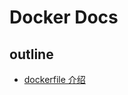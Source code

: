 
# Docker Docs

## outline
* [dockerfile 介绍](https://github.com/warm-native/docs/blob/master/docker/dockerfile-guide.md)
  